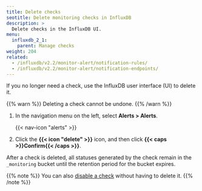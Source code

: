 ```yaml
---
title: Delete checks
seotitle: Delete monitoring checks in InfluxDB
description: >
  Delete checks in the InfluxDB UI.
menu:
  influxdb_2_1:
    parent: Manage checks
weight: 204
related:
  - /influxdb/v2.2/monitor-alert/notification-rules/
  - /influxdb/v2.2/monitor-alert/notification-endpoints/
---
```


If you no longer need a check, use the InfluxDB user interface (UI) to delete it.

{{% warn %}}
Deleting a check cannot be undone.
{{% /warn %}}

1.  In the navigation menu on the left, select **Alerts > Alerts**.

    {{< nav-icon "alerts" >}}

2.  Click the **{{< icon "delete" >}}** icon, and then click **{{< caps >}}Confirm{{< /caps >}}**.

After a check is deleted, all statuses generated by the check remain in the `_monitoring`
bucket until the retention period for the bucket expires.

{{% note %}}
You can also [disable a check](/influxdb/v2.2/monitor-alert/checks/update/#enable-or-disable-a-check)
without having to delete it.
{{% /note %}}
